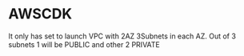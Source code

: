 # AWSCDK
It only has set to launch VPC with 2AZ 3Subnets in each AZ.
Out of 3 subnets 1 will be PUBLIC and other 2 PRIVATE
